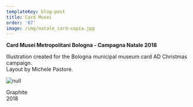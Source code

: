 ```yaml
---
templateKey: blog-post
title: Card Musei
order: '07'
image: /img/natale_card-copia.jpg
---
```

**Card Musei Metropolitani Bologna - Campagna Natale 2018**

Illustration created for the Bologna municipal museum card AD Christmas campaign. \
Layout by Michele Pastore.

![null](/img/stopmotion_traccia_quadrato__esec.gif)

Graphite\
2018
